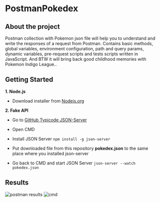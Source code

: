 # PostmanPokedex

## **About the project**

Postman collection with Pokemon json file will help you to understand and write the responses of a request from Postman. Contains basic methods, global variables, environment configuration, path and query params, dynamic variables, pre-request scripts and tests scripts written in JavaScript. And BTW it will bring back good childhood memories with Pokemon Indigo League..


## **Getting Started**

**1. Node.js**
- Download installer from [Nodejs.org](https://nodejs.org/)

**2. Fake API**
- Go to [GitHub Typicode JSON-Server](https://github.com/typicode/json-server#getting-started)
- Open CMD
- Install JSON Server
``npm install -g json-server``

- Put downloaded file from this repository **pokedex.json** to the same place where you installed json-server

- Go back to CMD and start JSON Server
``json-server --watch pokedex.json``



## **Results**
![postman results](https://user-images.githubusercontent.com/77629708/166320089-a20ea192-f2d6-484e-9833-6673afd43244.PNG)
![cmd](https://user-images.githubusercontent.com/77629708/166320096-111797d7-b465-41e0-bc9d-4d4f04e0ca3e.PNG)
